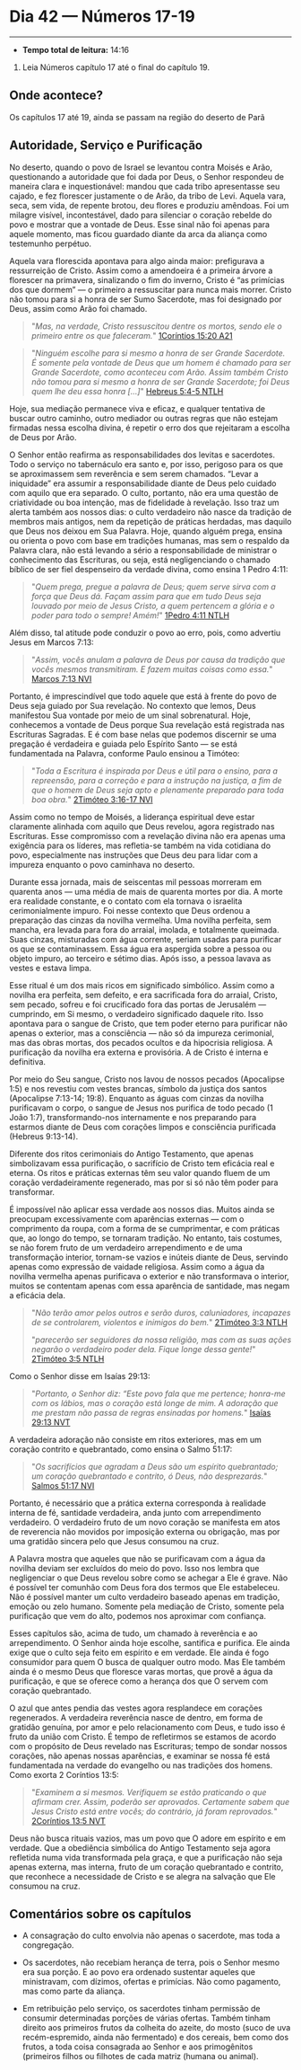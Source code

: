 # Dia 42 — Números 17-19
---

- **Tempo total de leitura:** 14:16

1. Leia Números capítulo 17 até o final do capítulo 19.

## Onde acontece?

Os capítulos 17 até 19, ainda se passam na região do deserto de Parã

## Autoridade, Serviço e Purificação

No deserto, quando o povo de Israel se levantou contra Moisés e Arão, questionando a autoridade que foi dada por Deus, o Senhor respondeu de maneira clara e inquestionável: mandou que cada tribo apresentasse seu cajado, e fez florescer justamente o de Arão, da tribo de Levi. Aquela vara, seca, sem vida, de repente brotou, deu flores e produziu amêndoas. Foi um milagre visível, incontestável, dado para silenciar o coração rebelde do povo e mostrar que a vontade de Deus. Esse sinal não foi apenas para aquele momento, mas ficou guardado diante da arca da aliança como testemunho perpétuo.

Aquela vara florescida apontava para algo ainda maior: prefigurava a ressurreição de Cristo. Assim como a amendoeira é a primeira árvore a florescer na primavera, sinalizando o fim do inverno, Cristo é “as primícias dos que dormem” — o primeiro a ressuscitar para nunca mais morrer. Cristo não tomou para si a honra de ser Sumo Sacerdote, mas foi designado por Deus, assim como Arão foi chamado.

>"*Mas, na verdade, Cristo ressuscitou dentre os mortos, sendo ele o primeiro entre os que faleceram.*" [1Coríntios 15:20 A21](https://www.bible.com/pt/bible/compare/1CO.15.20)

>"*Ninguém escolhe para si mesmo a honra de ser Grande Sacerdote. É somente pela vontade de Deus que um homem é chamado para ser Grande Sacerdote, como aconteceu com Arão.
Assim também Cristo não tomou para si mesmo a honra de ser Grande Sacerdote; foi Deus quem lhe deu essa honra [...]*" [Hebreus 5:4-5 NTLH](https://www.bible.com/pt/bible/compare/HEB.5.4-5)

Hoje, sua mediação permanece viva e eficaz, e qualquer tentativa de buscar outro caminho, outro mediador ou outras regras que não estejam firmadas nessa escolha divina, é repetir o erro dos que rejeitaram a escolha de Deus por Arão.

O Senhor então reafirma as responsabilidades dos levitas e sacerdotes. Todo o serviço no tabernáculo era santo e, por isso, perigoso para os que se aproximassem sem reverência e sem serem chamados. “Levar a iniquidade” era assumir a responsabilidade diante de Deus pelo cuidado com aquilo que era separado. O culto, portanto, não era uma questão de criatividade ou boa intenção, mas de fidelidade à revelação. Isso traz um alerta também aos nossos dias: o culto verdadeiro não nasce da tradição de membros mais antigos, nem da repetição de práticas herdadas, mas daquilo que Deus nos deixou em Sua Palavra. Hoje, quando alguém prega, ensina ou orienta o povo com base em tradições humanas, mas sem o respaldo da Palavra clara, não está levando a sério a responsabilidade de ministrar o conhecimento das Escrituras, ou seja, está negligenciando o chamado bíblico de ser fiel despenseiro da verdade divina, como ensina 1 Pedro 4:11:

>"*Quem prega, pregue a palavra de Deus; quem serve sirva com a força que Deus dá. Façam assim para que em tudo Deus seja louvado por meio de Jesus Cristo, a quem pertencem a glória e o poder para todo o sempre! Amém!*" [1Pedro 4:11 NTLH](https://www.bible.com/pt/bible/compare/1PE.4.11)

Além disso, tal atitude pode conduzir o povo ao erro, pois, como advertiu Jesus em Marcos 7:13:

>"*Assim, vocês anulam a palavra de Deus por causa da tradição que vocês mesmos transmitiram. E fazem muitas coisas como essa.*" [Marcos 7:13 NVI](https://www.bible.com/pt/bible/compare/MRK.7.13)

Portanto, é imprescindível que todo aquele que está à frente do povo de Deus seja guiado por Sua revelação. No contexto que lemos, Deus manifestou Sua vontade por meio de um sinal sobrenatural. Hoje, conhecemos a vontade de Deus porque Sua revelação está registrada nas Escrituras Sagradas. E é com base nelas que podemos discernir se uma pregação é verdadeira e guiada pelo Espírito Santo — se está fundamentada na Palavra, conforme Paulo ensinou a Timóteo: 

>"*Toda a Escritura é inspirada por Deus e útil para o ensino, para a repreensão, para a correção e para a instrução na justiça, a fim de que o homem de Deus seja apto e plenamente preparado para toda boa obra.*" [2Timóteo 3:16-17 NVI](https://www.bible.com/pt/bible/compare/2TI.3.16-17)

Assim como no tempo de Moisés, a liderança espiritual deve estar claramente alinhada com aquilo que Deus revelou, agora registrado nas Escrituras. Esse compromisso com a revelação divina não era apenas uma exigência para os líderes, mas refletia-se também na vida cotidiana do povo, especialmente nas instruções que Deus deu para lidar com a impureza enquanto o povo caminhava no deserto.

Durante essa jornada, mais de seiscentas mil pessoas morreram em quarenta anos — uma média de mais de quarenta mortes por dia. A morte era realidade constante, e o contato com ela tornava o israelita cerimonialmente impuro. Foi nesse contexto que Deus ordenou a preparação das cinzas da novilha vermelha. Uma novilha perfeita, sem mancha, era levada para fora do arraial, imolada, e totalmente queimada. Suas cinzas, misturadas com água corrente, seriam usadas para purificar os que se contaminassem. Essa água era aspergida sobre a pessoa ou objeto impuro, ao terceiro e sétimo dias. Após isso, a pessoa lavava as vestes e estava limpa.

Esse ritual é um dos mais ricos em significado simbólico. Assim como a novilha era perfeita, sem defeito, e era sacrificada fora do arraial, Cristo, sem pecado, sofreu e foi crucificado fora das portas de Jerusalém — cumprindo, em Si mesmo, o verdadeiro significado daquele rito. Isso apontava para o sangue de Cristo, que tem poder eterno para purificar não apenas o exterior, mas a consciência — não só da impureza cerimonial, mas das obras mortas, dos pecados ocultos e da hipocrisia religiosa. A purificação da novilha era externa e provisória. A de Cristo é interna e definitiva.

Por meio do Seu sangue, Cristo nos lavou de nossos pecados (Apocalipse 1:5) e nos revestiu com vestes brancas, símbolo da justiça dos santos (Apocalipse 7:13-14; 19:8). Enquanto as águas com cinzas da novilha purificavam o corpo, o sangue de Jesus nos purifica de todo pecado (1 João 1:7), transformando-nos internamente e nos preparando para estarmos diante de Deus com corações limpos e consciência purificada (Hebreus 9:13-14).

Diferente dos ritos cerimoniais do Antigo Testamento, que apenas simbolizavam essa purificação, o sacrifício de Cristo tem eficácia real e eterna. Os ritos e práticas externas têm seu valor quando fluem de um coração verdadeiramente regenerado, mas por si só não têm poder para transformar.

É impossível não aplicar essa verdade aos nossos dias. Muitos ainda se preocupam excessivamente com aparências externas — com o comprimento da roupa, com a forma de se cumprimentar, e com práticas que, ao longo do tempo, se tornaram tradição. No entanto, tais costumes, se não forem fruto de um verdadeiro arrependimento e de uma transformação interior, tornam-se vazios e inúteis diante de Deus, servindo apenas como expressão de vaidade religiosa. Assim como a água da novilha vermelha apenas purificava o exterior e não transformava o interior, muitos se contentam apenas com essa aparência de santidade, mas negam a eficácia dela.

>"*Não terão amor pelos outros e serão duros, caluniadores, incapazes de se controlarem, violentos e inimigos do bem.*" [2Timóteo 3:3 NTLH](https://www.bible.com/pt/bible/compare/2TI.3.3,5,16-17)
> 
>"*parecerão ser seguidores da nossa religião, mas com as suas ações negarão o verdadeiro poder dela. Fique longe dessa gente!*" [2Timóteo 3:5 NTLH](https://www.bible.com/pt/bible/compare/2TI.3.5)

Como o Senhor disse em Isaías 29:13:  

>"*Portanto, o Senhor diz: “Este povo fala que me pertence; honra-me com os lábios, mas o coração está longe de mim. A adoração que me prestam não passa de regras ensinadas por homens.*" [Isaías 29:13 NVT](https://www.bible.com/pt/bible/compare/ISA.29.13)

A verdadeira adoração não consiste em ritos exteriores, mas em um coração contrito e quebrantado, como ensina o Salmo 51:17:

>"*Os sacrifícios que agradam a Deus são um espírito quebrantado; um coração quebrantado e contrito, ó Deus, não desprezarás.*" [Salmos 51:17 NVI](https://www.bible.com/pt/bible/compare/PSA.51.17)

 Portanto, é necessário que a prática externa corresponda à realidade interna de fé, santidade verdadeira, anda junto com arrependimento verdadeiro. O verdadeiro fruto de um novo coração se manifesta em atos de reverencia não movidos por imposição externa ou obrigação, mas por uma gratidão sincera pelo que Jesus consumou na cruz.

A Palavra mostra que aqueles que não se purificavam com a água da novilha deviam ser excluídos do meio do povo. Isso nos lembra que negligenciar o que Deus revelou sobre como se achegar a Ele é grave. Não é possível ter comunhão com Deus fora dos termos que Ele estabeleceu. Não é possível manter um culto verdadeiro baseado apenas em tradição, emoção ou zelo humano. Somente pela mediação de Cristo, somente pela purificação que vem do alto, podemos nos aproximar com confiança.

Esses capítulos são, acima de tudo, um chamado à reverência e ao arrependimento. O Senhor ainda hoje escolhe, santifica e purifica. Ele ainda exige que o culto seja feito em espírito e em verdade. Ele ainda é fogo consumidor para quem O busca de qualquer outro modo. Mas Ele também ainda é o mesmo Deus que floresce varas mortas, que provê a água da purificação, e que se oferece como a herança dos que O servem com coração quebrantado.

O azul que antes pendia das vestes agora resplandece em corações regenerados. A verdadeira reverência nasce de dentro, em forma de gratidão genuína, por amor e pelo relacionamento com Deus, e tudo isso é fruto da união com Cristo. É tempo de refletirmos se estamos de acordo com o propósito de Deus revelado nas Escrituras; tempo de sondar nossos corações, não apenas nossas aparências, e examinar se nossa fé está fundamentada na verdade do evangelho ou nas tradições dos homens. Como exorta 2 Coríntios 13:5: 

>"*Examinem a si mesmos. Verifiquem se estão praticando o que afirmam crer. Assim, poderão ser aprovados. Certamente sabem que Jesus Cristo está entre vocês; do contrário, já foram reprovados.*" [2Coríntios 13:5 NVT](https://www.bible.com/pt/bible/compare/2CO.13.5)
 
Deus não busca rituais vazios, mas um povo que O adore em espírito e em verdade. Que a obediência simbólica do Antigo Testamento seja agora refletida numa vida transformada pela graça, e que a purificação não seja apenas externa, mas interna, fruto de um coração quebrantado e contrito, que reconhece a necessidade de Cristo e se alegra na salvação que Ele consumou na cruz.

## Comentários sobre os capítulos

- A consagração do culto envolvia não apenas o sacerdote, mas toda a congregação.


- Os sacerdotes,  não recebiam herança de terra, pois o Senhor mesmo era sua porção. E ao povo era ordenado sustentar aqueles que ministravam, com dízimos, ofertas e primícias. Não como pagamento, mas como parte da aliança.


- Em retribuição pelo serviço, os sacerdotes tinham permissão de consumir determinadas porções de várias ofertas. Também tinham direito aos primeiros frutos da colheita do azeite, do mosto (suco de uva recém-espremido, ainda não fermentado) e dos cereais, bem como dos frutos, a toda coisa consagrada ao Senhor e aos primogênitos (primeiros filhos ou filhotes de cada matriz (humana ou animal).

